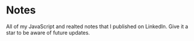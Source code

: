 # Notes
All of my JavaScript and realted notes that I published on LinkedIn. Give it a star to be aware of future updates.
